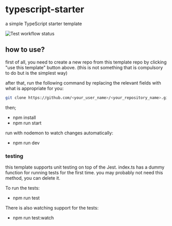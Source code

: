 # typescript-starter

a simple TypeScript starter template

![Test workflow status](https://github.com/okan/typescript-starter/actions/workflows/tests.yml/badge.svg)

## how to use?
first of all, you need to create a new repo from this template repo by clicking "use this template" button above. (this is not something that is compulsory to do but is the simplest way)

after that, run the following command by replacing the relevant fields with what is appropriate for you:

```bash
git clone https://github.com/<your_user_name>/<your_repository_name>.git
```

then;
- npm install
- npm run start

run with nodemon to watch changes automatically:
- npm run dev

### testing
this template supports unit testing on top of the Jest. index.ts has a dummy function for running tests for the first time. you may probably not need this method, you can delete it.

To run the tests:
- npm run test

There is also watching support for the tests:
- npm run test:watch